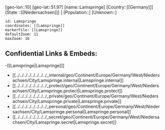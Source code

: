 ﻿---
location: [51.97,10]
mapzoom: [7,12] 
mapmarker: city 
type: City
tags:
- geo/City


SpocWebEntityId: 31795
isDeleted: false
confidential: public

---
[geo-lon::10]
[geo-lat::51.97]
[name::Lamspringe]
[Country::[[Germany]]]
[State ::[[Niedersachsen]]] ]
[Population::]
[Unknown::]


```leaflet
id: Lamspringe
coordinates: [[Lamspringe]]
markerFile: [[Lamspringe]]
defaultZoom: 11 
maxZoom: 18
```


## Confidential Links & Embeds: 
-[[Lamspringe|Lamspringe]]] 
- [[../../../../../../../../_internal/geo/Continent/Europe/Germany/West/Niedersachsen/City/Lamspringe.internal|Lamspringe.internal]] 
- [[../../../../../../../../_protect/geo/Continent/Europe/Germany/West/Niedersachsen/City/Lamspringe.protect|Lamspringe.protect]] 
- [[../../../../../../../../_private/geo/Continent/Europe/Germany/West/Niedersachsen/City/Lamspringe.private|Lamspringe.private]] 
- [[../../../../../../../../_personal/geo/Continent/Europe/Germany/West/Niedersachsen/City/Lamspringe.personal|Lamspringe.personal]] 
- [[../../../../../../../../_secret/geo/Continent/Europe/Germany/West/Niedersachsen/City/Lamspringe.secret|Lamspringe.secret]] 
